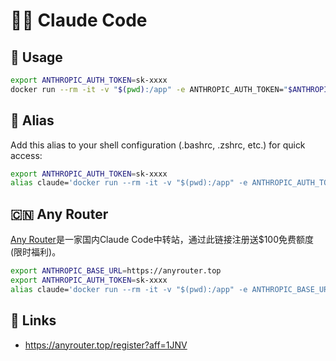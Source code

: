 # 🧑‍💻 Claude Code

## 🐳 Usage
```bash
export ANTHROPIC_AUTH_TOKEN=sk-xxxx
docker run --rm -it -v "$(pwd):/app" -e ANTHROPIC_AUTH_TOKEN="$ANTHROPIC_AUTH_TOKEN" ghcr.io/aahl/claude-code
```

## 💾 Alias
Add this alias to your shell configuration (.bashrc, .zshrc, etc.) for quick access:
```bash
export ANTHROPIC_AUTH_TOKEN=sk-xxxx
alias claude='docker run --rm -it -v "$(pwd):/app" -e ANTHROPIC_AUTH_TOKEN="$ANTHROPIC_AUTH_TOKEN" ghcr.io/aahl/claude-code'
```

## 🇨🇳 Any Router
[Any Router](https://anyrouter.top/register?aff=1JNV)是一家国内Claude Code中转站，通过此链接注册送$100免费额度(限时福利)。
```bash
export ANTHROPIC_BASE_URL=https://anyrouter.top
export ANTHROPIC_AUTH_TOKEN=sk-xxxx
alias claude='docker run --rm -it -v "$(pwd):/app" -e ANTHROPIC_BASE_URL="$ANTHROPIC_BASE_URL" -e ANTHROPIC_AUTH_TOKEN="$ANTHROPIC_AUTH_TOKEN" -e APK_MIRROR=mirrors.ustc.edu.cn -e NPM_REGISTRY=https://registry.npmmirror.com ghcr.nju.edu.cn/aahl/claude-code'
```

## 🔗 Links
- https://anyrouter.top/register?aff=1JNV
